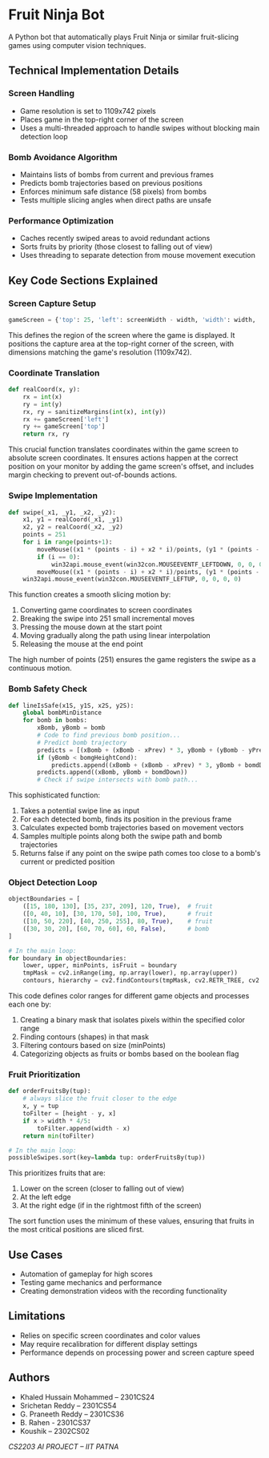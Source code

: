 # Fruit Ninja Bot

A Python bot that automatically plays Fruit Ninja or similar fruit-slicing games using computer vision techniques.

## Technical Implementation Details

### Screen Handling

- Game resolution is set to 1109x742 pixels
- Places game in the top-right corner of the screen
- Uses a multi-threaded approach to handle swipes without blocking main detection loop

### Bomb Avoidance Algorithm

- Maintains lists of bombs from current and previous frames
- Predicts bomb trajectories based on previous positions
- Enforces minimum safe distance (58 pixels) from bombs
- Tests multiple slicing angles when direct paths are unsafe

### Performance Optimization

- Caches recently swiped areas to avoid redundant actions
- Sorts fruits by priority (those closest to falling out of view)
- Uses threading to separate detection from mouse movement execution

## Key Code Sections Explained

### Screen Capture Setup

```python
gameScreen = {'top': 25, 'left': screenWidth - width, 'width': width, 'height': height}
```

This defines the region of the screen where the game is displayed. It positions the capture area at the top-right corner of the screen, with dimensions matching the game's resolution (1109x742).

### Coordinate Translation

```python
def realCoord(x, y):
    rx = int(x)
    ry = int(y)
    rx, ry = sanitizeMargins(int(x), int(y))
    rx += gameScreen['left']
    ry += gameScreen['top']
    return rx, ry
```

This crucial function translates coordinates within the game screen to absolute screen coordinates. It ensures actions happen at the correct position on your monitor by adding the game screen's offset, and includes margin checking to prevent out-of-bounds actions.

### Swipe Implementation

```python
def swipe(_x1, _y1, _x2, _y2):
    x1, y1 = realCoord(_x1, _y1)
    x2, y2 = realCoord(_x2, _y2)
    points = 251
    for i in range(points+1):
        moveMouse((x1 * (points - i) + x2 * i)/points, (y1 * (points - i) + y2 * i)/points)
        if (i == 0):
            win32api.mouse_event(win32con.MOUSEEVENTF_LEFTDOWN, 0, 0, 0, 0)
        moveMouse((x1 * (points - i) + x2 * i)/points, (y1 * (points - i) + y2 * i)/points)
    win32api.mouse_event(win32con.MOUSEEVENTF_LEFTUP, 0, 0, 0, 0)
```

This function creates a smooth slicing motion by:
1. Converting game coordinates to screen coordinates
2. Breaking the swipe into 251 small incremental moves
3. Pressing the mouse down at the start point
4. Moving gradually along the path using linear interpolation
5. Releasing the mouse at the end point

The high number of points (251) ensures the game registers the swipe as a continuous motion.

### Bomb Safety Check

```python
def lineIsSafe(x1S, y1S, x2S, y2S):
    global bombMinDistance
    for bomb in bombs:
        xBomb, yBomb = bomb
        # Code to find previous bomb position...
        # Predict bomb trajectory
        predicts = [(xBomb + (xBomb - xPrev) * 3, yBomb + (yBomb - yPrev) * 3)]
        if (yBomb < bomgHeightCond):
            predicts.append((xBomb + (xBomb - xPrev) * 3, yBomb + bomdDown))
        predicts.append((xBomb, yBomb + bomdDown))
        # Check if swipe intersects with bomb path...
```

This sophisticated function:
1. Takes a potential swipe line as input
2. For each detected bomb, finds its position in the previous frame
3. Calculates expected bomb trajectories based on movement vectors
4. Samples multiple points along both the swipe path and bomb trajectories
5. Returns false if any point on the swipe path comes too close to a bomb's current or predicted position

### Object Detection Loop

```python
objectBoundaries = [
    ([15, 180, 130], [35, 237, 209], 120, True),  # fruit
    ([0, 40, 10], [30, 170, 50], 100, True),      # fruit
    ([10, 50, 220], [40, 250, 255], 80, True),    # fruit
    ([30, 30, 20], [60, 70, 60], 60, False),      # bomb
]

# In the main loop:
for boundary in objectBoundaries:
    lower, upper, minPoints, isFruit = boundary
    tmpMask = cv2.inRange(img, np.array(lower), np.array(upper))
    contours, hierarchy = cv2.findContours(tmpMask, cv2.RETR_TREE, cv2.CHAIN_APPROX_SIMPLE)
```

This code defines color ranges for different game objects and processes each one by:
1. Creating a binary mask that isolates pixels within the specified color range
2. Finding contours (shapes) in that mask
3. Filtering contours based on size (minPoints)
4. Categorizing objects as fruits or bombs based on the boolean flag

### Fruit Prioritization

```python
def orderFruitsBy(tup):
    # always slice the fruit closer to the edge
    x, y = tup
    toFilter = [height - y, x]
    if x > width * 4/5:
        toFilter.append(width - x)
    return min(toFilter)

# In the main loop:
possibleSwipes.sort(key=lambda tup: orderFruitsBy(tup))
```

This prioritizes fruits that are:
1. Lower on the screen (closer to falling out of view)
2. At the left edge
3. At the right edge (if in the rightmost fifth of the screen)

The sort function uses the minimum of these values, ensuring that fruits in the most critical positions are sliced first.

## Use Cases

- Automation of gameplay for high scores
- Testing game mechanics and performance
- Creating demonstration videos with the recording functionality

## Limitations

- Relies on specific screen coordinates and color values
- May require recalibration for different display settings
- Performance depends on processing power and screen capture speed

## Authors

- Khaled Hussain Mohammed – 2301CS24
- Srichetan Reddy – 2301CS54
- G. Praneeth Reddy – 2301CS36
- B. Rahen - 2301CS37
- Koushik – 2302CS02

*CS2203 AI PROJECT – IIT PATNA*

